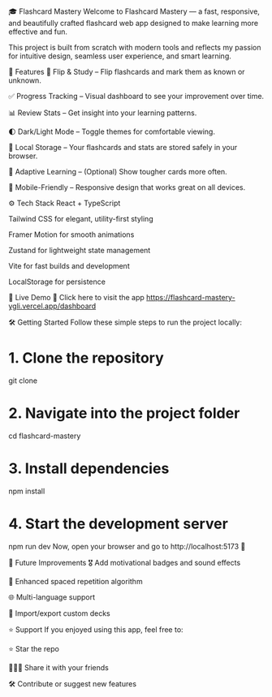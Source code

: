 🎓 Flashcard Mastery
Welcome to Flashcard Mastery — a fast, responsive, and beautifully crafted flashcard web app designed to make learning more effective and fun.

This project is built from scratch with modern tools and reflects my passion for intuitive design, seamless user experience, and smart learning.

🌟 Features
🔄 Flip & Study – Flip flashcards and mark them as known or unknown.

✅ Progress Tracking – Visual dashboard to see your improvement over time.

📊 Review Stats – Get insight into your learning patterns.

🌓 Dark/Light Mode – Toggle themes for comfortable viewing.

💾 Local Storage – Your flashcards and stats are stored safely in your browser.

🎯 Adaptive Learning – (Optional) Show tougher cards more often.

📱 Mobile-Friendly – Responsive design that works great on all devices.

⚙️ Tech Stack
React + TypeScript

Tailwind CSS for elegant, utility-first styling

Framer Motion for smooth animations

Zustand for lightweight state management

Vite for fast builds and development

LocalStorage for persistence

🚀 Live Demo
🔗 Click here to visit the app
https://flashcard-mastery-ygli.vercel.app/dashboard

🛠️ Getting Started
Follow these simple steps to run the project locally:

# 1. Clone the repository
git clone <your-github-repo-url>

# 2. Navigate into the project folder
cd flashcard-mastery

# 3. Install dependencies
npm install

# 4. Start the development server
npm run dev
Now, open your browser and go to http://localhost:5173 🎉

🧩 Future Improvements
🎖️ Add motivational badges and sound effects

🧠 Enhanced spaced repetition algorithm

🌐 Multi-language support

🧪 Import/export custom decks

⭐ Support
If you enjoyed using this app, feel free to:

⭐ Star the repo

🧑‍🤝‍🧑 Share it with your friends

🛠 Contribute or suggest new features
